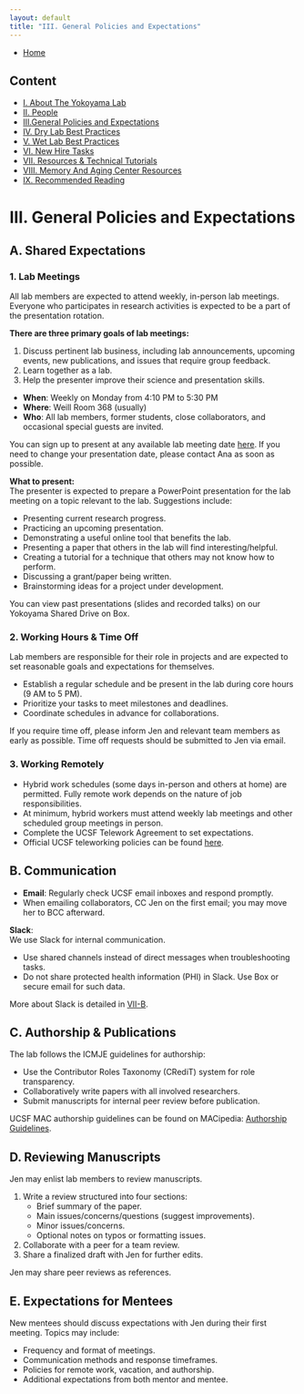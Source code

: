 ```yaml
---
layout: default
title: "III. General Policies and Expectations"
---
```



- [Home](index.md)

  
## Content
- [I. About The Yokoyama Lab](../docs/I_About_The_Yokoyama_Lab.md)
- [II. People](../docs/II_People.md)
- [III.General Policies and Expectations](../docs/III_General_Policies_and_Expectations.md)
- [IV. Dry Lab Best Practices](../docs/IV_Dry_Lab_Best_Practices.md)
- [V. Wet Lab Best Practices](../docs/V_Wet_Lab_Best_Practices.md)
- [VI. New Hire Tasks](../docs/VI_New_Hire_Tasks.md)
- [VII. Resources & Technical Tutorials](../docs/VII_Resources_&_Technical_Tutorials.md)
- [VIII. Memory And Aging Center Resources](../docs/VIII_Memory_And_Aging_Center_Resources.md)
- [IX. Recommended Reading](../docs/IX_Recommended_Reading.md)

# III. General Policies and Expectations

## A. Shared Expectations

### 1. Lab Meetings

All lab members are expected to attend weekly, in-person lab meetings. Everyone who participates in research activities is expected to be a part of the presentation rotation. 

**There are three primary goals of lab meetings:**
1. Discuss pertinent lab business, including lab announcements, upcoming events, new publications, and issues that require group feedback.
2. Learn together as a lab.
3. Help the presenter improve their science and presentation skills.

- **When**: Weekly on Monday from 4:10 PM to 5:30 PM  
- **Where**: Weill Room 368 (usually)  
- **Who**: All lab members, former students, close collaborators, and occasional special guests are invited.  

You can sign up to present at any available lab meeting date [here](#). If you need to change your presentation date, please contact Ana as soon as possible.

**What to present:**  
The presenter is expected to prepare a PowerPoint presentation for the lab meeting on a topic relevant to the lab. Suggestions include:  
- Presenting current research progress.
- Practicing an upcoming presentation.
- Demonstrating a useful online tool that benefits the lab.
- Presenting a paper that others in the lab will find interesting/helpful.
- Creating a tutorial for a technique that others may not know how to perform.
- Discussing a grant/paper being written.
- Brainstorming ideas for a project under development.  

You can view past presentations (slides and recorded talks) on our Yokoyama Shared Drive on Box.

### 2. Working Hours & Time Off

Lab members are responsible for their role in projects and are expected to set reasonable goals and expectations for themselves.  
- Establish a regular schedule and be present in the lab during core hours (9 AM to 5 PM).  
- Prioritize your tasks to meet milestones and deadlines.  
- Coordinate schedules in advance for collaborations.  

If you require time off, please inform Jen and relevant team members as early as possible. Time off requests should be submitted to Jen via email.

### 3. Working Remotely

- Hybrid work schedules (some days in-person and others at home) are permitted. Fully remote work depends on the nature of job responsibilities.  
- At minimum, hybrid workers must attend weekly lab meetings and other scheduled group meetings in person.  
- Complete the UCSF Telework Agreement to set expectations.  
- Official UCSF teleworking policies can be found [here](https://hr.ucsf.edu/resources/policies/telework).

## B. Communication

- **Email**: Regularly check UCSF email inboxes and respond promptly.  
- When emailing collaborators, CC Jen on the first email; you may move her to BCC afterward.  

**Slack**:  
We use Slack for internal communication.  
- Use shared channels instead of direct messages when troubleshooting tasks.  
- Do not share protected health information (PHI) in Slack. Use Box or secure email for such data.

More about Slack is detailed in [VII-B](#).

## C. Authorship & Publications

The lab follows the ICMJE guidelines for authorship:  
- Use the Contributor Roles Taxonomy (CRediT) system for role transparency.  
- Collaboratively write papers with all involved researchers.  
- Submit manuscripts for internal peer review before publication.  

UCSF MAC authorship guidelines can be found on MACipedia: [Authorship Guidelines](https://wiki.library.ucsf.edu/download/attachments/407113641/Authorship%20Guidelines_10.15.21_final.docx?version=2&modificationDate=1636486867000&api=v2).

## D. Reviewing Manuscripts

Jen may enlist lab members to review manuscripts.  
1. Write a review structured into four sections:
   - Brief summary of the paper.
   - Main issues/concerns/questions (suggest improvements).
   - Minor issues/concerns.
   - Optional notes on typos or formatting issues.
2. Collaborate with a peer for a team review.  
3. Share a finalized draft with Jen for further edits.  

Jen may share peer reviews as references.

## E. Expectations for Mentees

New mentees should discuss expectations with Jen during their first meeting. Topics may include:  
- Frequency and format of meetings.  
- Communication methods and response timeframes.  
- Policies for remote work, vacation, and authorship.  
- Additional expectations from both mentor and mentee.  
